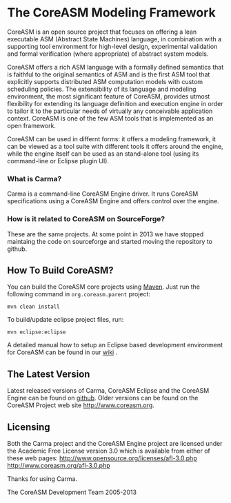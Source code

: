 The CoreASM Modeling Framework
==============================

CoreASM is an open source project that focuses on offering a lean executable
ASM (Abstract State Machines) language, in combination with a supporting tool
environment for high-level design, experimental validation and formal
verification (where appropriate) of abstract system models.

CoreASM offers a rich ASM language with a formally defined semantics that is
faithful to the original semantics of ASM and is the first ASM tool that
explicitly supports distributed ASM computation models with custom scheduling
policies. The extensibility of its language and modeling environment, the most
significant feature of CoreASM, provides utmost flexibility for extending its
language definition and execution engine in order to tailor it to the
particular needs of virtually any conceivable application context. CoreASM is
one of the few ASM tools that is implemented as an open framework. 

CoreASM can be used in differnt forms: it offers a modeling framework, it can
be viewed as a tool suite with different tools it offers around the engine,
while the engine itself can be used as an stand-alone tool (using its
command-line or Eclipse plugin UI).

### What is Carma?

Carma is a command-line CoreASM Engine driver. It runs CoreASM specifications
using a CoreASM Engine and offers control over the engine.  


### How is it related to CoreASM on SourceForge?

These are the same projects. At some point in 2013 we have stopped maintaing the
code on sourceforge and started moving the repository to github.


How To Build CoreASM?
---------------------

You can build the CoreASM core projects using [Maven](http://maven.apache.org). 
Just run the following command in `org.coreasm.parent` project:

    mvn clean install

To build/update eclipse project files, run:

    mvn eclipse:eclipse

A detailed manual how to setup an Eclipse based development environment for CoreASM can be found in our [wiki](https://github.com/CoreASM/coreasm.core/wiki) .


The Latest Version
------------------

Latest released versions of Carma, CoreASM Eclipse and the CoreASM Engine can be found on [github](https://github.com/CoreASM/coreasm.core). Older versions can be found on the CoreASM 
Project web site <http://www.coreasm.org>.


Licensing
---------
 
Both the Carma project and the CoreASM Engine project are licensed under the 
Academic Free License version 3.0 which is available from either of these
web pages: 
  <http://www.opensource.org/licenses/afl-3.0.php>
  <http://www.coreasm.org/afl-3.0.php>


Thanks for using Carma.

The CoreASM Development Team
2005-2013

